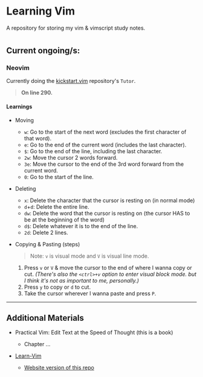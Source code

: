 # Learning Vim

A repository for storing my vim & vimscript study notes.

#

## Current ongoing/s:

### Neovim

Currently doing the [kickstart.vim](https://github.com/idosumit/kickstart.nvim) repository's `Tutor`.

> **On line 290.**

#### Learnings

- Moving
  - `w`: Go to the start of the next word (excludes the first character of that word).
  - `e`: Go to the end of the current word (includes the last character).
  - `$`: Go to the end of the line, including the last character.
  - `2w`: Move the cursor 2 words forward.
  - `3e`: Move the cursor to the end of the 3rd word forward from the current word.
  - `0`: Go to the start of the line.

- Deleting
  - `x`: Delete the character that the cursor is resting on (in normal mode)
  - `d`+`d`: Delete the entire line.
  - `dw`: Delete the word that the cursor is resting on (the cursor HAS to be at the beginning of the word)
  - `d$`: Delete whatever it is to the end of the line.
  - `2d`: Delete 2 lines.

- Copying & Pasting (steps)
  > Note: `v` is visual mode and `V` is visual line mode.
  1. Press `v` or `V` & move the cursor to the end of where I wanna copy or cut. _(There's also the `<ctrl>+v` option to enter visual block mode. but I think it's not as important to me, personally.)_
  2. Press `y` to copy or `d` to cut.
  3. Take the cursor wherever I wanna paste and press `P`.

---

## Additional Materials

- Practical Vim: Edit Text at the Speed of Thought (this is a book)
  - Chapter ...

- [Learn-Vim](https://github.com/iggredible/Learn-Vim)
  - [Website version of this repo](https://learnvim.irian.to/)
